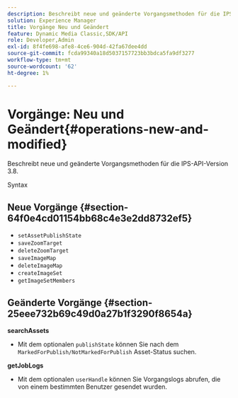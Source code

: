 ```yaml
---
description: Beschreibt neue und geänderte Vorgangsmethoden für die IPS-API-Version 3.8.
solution: Experience Manager
title: Vorgänge Neu und Geändert
feature: Dynamic Media Classic,SDK/API
role: Developer,Admin
exl-id: 8f4fe698-afe8-4ce6-904d-42fa67dee4dd
source-git-commit: fcda99340a18d5037157723bb3bdca5fa9df3277
workflow-type: tm+mt
source-wordcount: '62'
ht-degree: 1%

---
```


# Vorgänge: Neu und Geändert{#operations-new-and-modified}

Beschreibt neue und geänderte Vorgangsmethoden für die IPS-API-Version 3.8.

Syntax

## Neue Vorgänge {#section-64f0e4cd01154bb68c4e3e2dd8732ef5}

* `setAssetPublishState`
* `saveZoomTarget`
* `deleteZoomTarget`
* `saveImageMap`
* `deleteImageMap`
* `createImageSet`
* `getImageSetMembers`

## Geänderte Vorgänge {#section-25eee732b69c49d0a27b1f3290f8654a}

**searchAssets**

* Mit dem optionalen `publishState` können Sie nach dem `MarkedForPublish/NotMarkedForPublish` Asset-Status suchen.

**getJobLogs**

* Mit dem optionalen `userHandle` können Sie Vorgangslogs abrufen, die von einem bestimmten Benutzer gesendet wurden.
